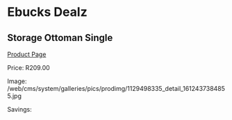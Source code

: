 
# Ebucks Dealz
## Storage Ottoman Single
[Product Page](https://www.ebucks.com/web/shop/productSelected.do?prodId=1129498335&catId=1130195724)

Price: R209.00

Image: /web/cms/system/galleries/pics/prodimg/1129498335_detail_1612437384855.jpg

Savings: 


	